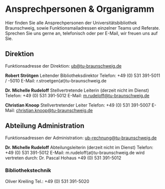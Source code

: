 # Ansprechpersonen & Organigramm

Hier finden Sie alle Ansprechpersonen der Universitätsbibliothek Braunschweig, sowie Funktionsmailadressen einzelner Teams und Referate.
Sprechen Sie uns gerne an, telefonisch oder per E-Mail, wir freuen uns auf Sie.

## Direktion
Funktionsadresse der Direktion: 
ub@tu-braunschweig.de

**Robert Strötgen**
Leitender Bibliotheksdirektor
Telefon: +49 (0) 531 391-5011 / -5010
E-Mail: r.stroetgen(at)tu-braunschweig.de

**Dr. Michelle Rudeloff**
Stellvertretende Leiterin
(derzeit nicht im Dienst)
Telefon: +49 (0) 531 391-5012
E-Mail: m.rudeloff@tu-braunschweig.de

**Christian Knoop**
Stellvertretender Leiter
Telefon: +49 (0) 531 391-5007
E-Mail: christian.knoop@tu-braunschweig.de


## Abteilung Administration

Funktionsadressen der Administration:
ub-rechnung@tu-braunschweig.de

**Dr. Michelle Rudeloff**
Abteilungsleiterin
(derzeit nicht im Dienst)
Telefon: +49 (0) 531 391-5012
E-Mail: m.rudeloff(at)tu-braunschweig.de
wird vertreten durch: Dr. Pascal Hohaus +49 (0) 531 391-5012

### Bibliothekstechnik
Oliver Kreiling 
Tel.: +49 (0) 531 391-5020